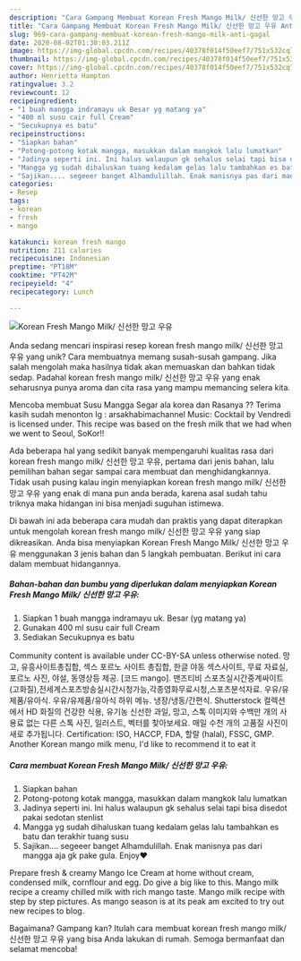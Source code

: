 ```yaml
---
description: "Cara Gampang Membuat Korean Fresh Mango Milk/ 신선한 망고 우유 Anti Gagal"
title: "Cara Gampang Membuat Korean Fresh Mango Milk/ 신선한 망고 우유 Anti Gagal"
slug: 969-cara-gampang-membuat-korean-fresh-mango-milk-anti-gagal
date: 2020-08-02T01:30:03.211Z
image: https://img-global.cpcdn.com/recipes/40378f014f50eef7/751x532cq70/korean-fresh-mango-milk-신선한-망고-우유-foto-resep-utama.jpg
thumbnail: https://img-global.cpcdn.com/recipes/40378f014f50eef7/751x532cq70/korean-fresh-mango-milk-신선한-망고-우유-foto-resep-utama.jpg
cover: https://img-global.cpcdn.com/recipes/40378f014f50eef7/751x532cq70/korean-fresh-mango-milk-신선한-망고-우유-foto-resep-utama.jpg
author: Henrietta Hampton
ratingvalue: 3.2
reviewcount: 12
recipeingredient:
- "1 buah mangga indramayu uk Besar yg matang ya"
- "400 ml susu cair full Cream"
- "Secukupnya es batu"
recipeinstructions:
- "Siapkan bahan"
- "Potong-potong kotak mangga, masukkan dalam mangkok lalu lumatkan"
- "Jadinya seperti ini. Ini halus walaupun gk sehalus selai tapi bisa disedot pakai sedotan stenlist"
- "Mangga yg sudah dihaluskan tuang kedalam gelas lalu tambahkan es batu dan terakhir tuang susu"
- "Sajikan.... segeeer banget Alhamdulillah. Enak manisnya pas dari mangga aja gk pake gula. Enjoy❤"
categories:
- Resep
tags:
- korean
- fresh
- mango

katakunci: korean fresh mango 
nutrition: 211 calories
recipecuisine: Indonesian
preptime: "PT18M"
cooktime: "PT42M"
recipeyield: "4"
recipecategory: Lunch

---
```



![Korean Fresh Mango Milk/ 신선한 망고 우유](https://img-global.cpcdn.com/recipes/40378f014f50eef7/751x532cq70/korean-fresh-mango-milk-신선한-망고-우유-foto-resep-utama.jpg)

Anda sedang mencari inspirasi resep korean fresh mango milk/ 신선한 망고 우유 yang unik? Cara membuatnya memang susah-susah gampang. Jika salah mengolah maka hasilnya tidak akan memuaskan dan bahkan tidak sedap. Padahal korean fresh mango milk/ 신선한 망고 우유 yang enak seharusnya punya aroma dan cita rasa yang mampu memancing selera kita.

Mencoba membuat Susu Mangga Segar ala korea dan Rasanya ?? Terima kasih sudah menonton Ig : arsakhabimachannel Music: Cocktail by Vendredi is licensed under. This recipe was based on the fresh milk that we had when we went to Seoul, SoKor!!

Ada beberapa hal yang sedikit banyak mempengaruhi kualitas rasa dari korean fresh mango milk/ 신선한 망고 우유, pertama dari jenis bahan, lalu pemilihan bahan segar sampai cara membuat dan menghidangkannya. Tidak usah pusing kalau ingin menyiapkan korean fresh mango milk/ 신선한 망고 우유 yang enak di mana pun anda berada, karena asal sudah tahu triknya maka hidangan ini bisa menjadi suguhan istimewa.


Di bawah ini ada beberapa cara mudah dan praktis yang dapat diterapkan untuk mengolah korean fresh mango milk/ 신선한 망고 우유 yang siap dikreasikan. Anda bisa menyiapkan Korean Fresh Mango Milk/ 신선한 망고 우유 menggunakan 3 jenis bahan dan 5 langkah pembuatan. Berikut ini cara dalam membuat hidangannya.

<!--inarticleads1-->

##### Bahan-bahan dan bumbu yang diperlukan dalam menyiapkan Korean Fresh Mango Milk/ 신선한 망고 우유:

1. Siapkan 1 buah mangga indramayu uk. Besar (yg matang ya)
1. Gunakan 400 ml susu cair full Cream
1. Sediakan Secukupnya es batu


Community content is available under CC-BY-SA unless otherwise noted. 망고, 유흥사이트총집합, 섹스 포르노 사이트 총집합, 한글 야동 섹스사이트, 무료 자료실, 포르노 사진, 야설, 동영상등 제공. [코드 mango]. 맨즈티비 스포츠실시간중계싸이트(고화질),전세계스포츠방송실시간시청가능,각종영화무료시청,스포츠분석자료. 우유/유제품/유아식. 우유/유제품/유아식 하위 메뉴. 냉장/냉동/간편식. Shutterstock 컬렉션에서 HD 화질의 건강한 식용, 유기농 신선한 과일, 망고, 스톡 이미지와 수백만 개의 사용료 없는 다른 스톡 사진, 일러스트, 벡터를 찾아보세요. 매일 수천 개의 고품질 사진이 새로 추가됩니다. Certification: ISO, HACCP, FDA, 할랄 (halal), FSSC, GMP. Another Korean mango milk menu, I&#39;d like to recommend it to eat it 

<!--inarticleads2-->

##### Cara membuat Korean Fresh Mango Milk/ 신선한 망고 우유:

1. Siapkan bahan
1. Potong-potong kotak mangga, masukkan dalam mangkok lalu lumatkan
1. Jadinya seperti ini. Ini halus walaupun gk sehalus selai tapi bisa disedot pakai sedotan stenlist
1. Mangga yg sudah dihaluskan tuang kedalam gelas lalu tambahkan es batu dan terakhir tuang susu
1. Sajikan.... segeeer banget Alhamdulillah. Enak manisnya pas dari mangga aja gk pake gula. Enjoy❤


Prepare fresh &amp; creamy Mango Ice Cream at home without cream, condensed milk, cornflour and egg. Do give a big like to this. Mango milk recipe a creamy chilled milk with rich mango taste. Mango milk recipe with step by step pictures. As mango season is at its peak am excited to try out new recipes to blog. 

Bagaimana? Gampang kan? Itulah cara membuat korean fresh mango milk/ 신선한 망고 우유 yang bisa Anda lakukan di rumah. Semoga bermanfaat dan selamat mencoba!
